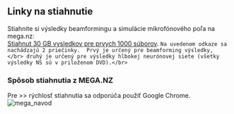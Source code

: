 ## Linky na stiahnutie
Stiahnite si výsledky beamformingu a simulácie mikrofónového poľa na mega.nz: <br/>
[Stiahnut 30 GB vysledkov pre prvych 1000 súborov](https://mega.nz/#F!TbolxCxC!q1KL4Lj02sqzdtuUSvz0ow). 
` Na uvedenom odkaze sa nachádzajú 2 priečinky. 
Prvý je určený pre beamforming výsledky, </br>
druhý je určený pre výsledky hlbokej neurónovej siete (všetky výsledky NS sú v priloženom DVD).</br>
`

### Spôsob stiahnutia z MEGA.NZ
Pre >> rýchlosť stiahnutia sa odporúča použiť Google Chrome.</br>
<img src="https://i.imgur.com/BbkidpP.png" alt="mega_navod" class="inline"/> 
